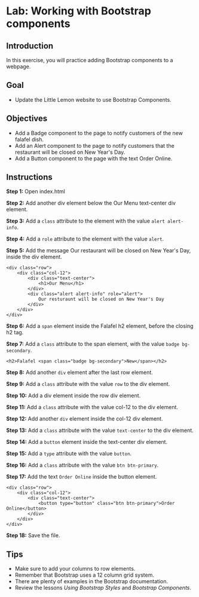 # Lab: Working with Bootstrap components

## Introduction
In this exercise, you will practice adding Bootstrap components to a webpage.

## Goal
- Update the Little Lemon website to use Bootstrap Components.

## Objectives
- Add a Badge component to the page to notify customers of the new falafel dish.
- Add an Alert component to the page to notify customers that the restaurant will be closed on New Year's Day.
- Add a Button component to the page with the text Order Online.

## Instructions
__Step 1:__ Open index.html

__Step 2:__ Add another div element below the Our Menu text-center div element.

__Step 3:__ Add a `class` attribute to the element with the value `alert alert-info`.

__Step 4:__ Add a `role` attribute to the element with the value `alert`.

__Step 5:__ Add the message Our restaurant will be closed on New Year's Day, inside the div element.
```
<div class="row">
    <div class="col-12">
        <div class="text-center">
            <h1>Our Menu</h1>
        </div>
        <div class="alert alert-info" role="alert">
            Our resturaunt will be closed on New Year's Day
        </div>
    </div>
</div>
```

__Step 6:__ Add a `span` element inside the Falafel h2 element, before the closing h2 tag.

__Step 7:__ Add a `class` attribute to the span element, with the value `badge bg-secondary`.
```
<h2>Falafel <span class="badge bg-secondary">New</span></h2>
```

__Step 8:__ Add another `div` element after the last row element.

__Step 9:__ Add a `class` attribute with the value `row` to the div element.

__Step 10:__ Add a div element inside the row div element.

__Step 11:__ Add a `class` attribute with the value col-12 to the div element.

__Step 12:__ Add another `div` element inside the col-12 div element.

__Step 13:__ Add a `class` attribute with the value `text-center` to the div element.

__Step 14:__ Add a `button` element inside the text-center div element.

__Step 15:__ Add a `type` attribute with the value `button`.

__Step 16:__ Add a `class` attribute with the value `btn btn-primary`.

__Step 17:__ Add the text `Order Online` inside the button element.
```
<div class="row">
    <div class="col-12">
        <div class="text-center">
            <button type="button" class="btn btn-primary">Order Online</button>
        </div>
    </div>
</div>
```

__Step 18:__ Save the file.

## Tips
- Make sure to add your columns to row elements.
- Remember that Bootstrap uses a 12 column grid system.
- There are plenty of examples in the Bootstrap documentation.
- Review the lessons _Using Bootstrap Styles_ and _Bootstrap Components_.